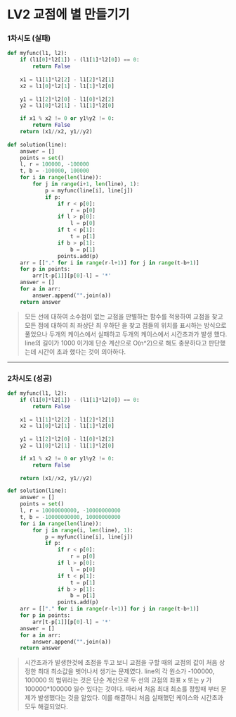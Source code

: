 # LV2 교점에 별 만들기기

### 1차시도 (실패)
```py
def myfunc(l1, l2):
    if (l1[0]*l2[1]) - (l1[1]*l2[0]) == 0:
        return False
    
    x1 = l1[1]*l2[2] - l1[2]*l2[1]
    x2 = l1[0]*l2[1] - l1[1]*l2[0]
    
    y1 = l1[2]*l2[0] - l1[0]*l2[2]
    y2 = l1[0]*l2[1] - l1[1]*l2[0]

    if x1 % x2 != 0 or y1%y2 != 0:
        return False
    return (x1//x2, y1//y2)
    
def solution(line):
    answer = []
    points = set()
    l, r = 100000, -100000
    t, b = -100000, 100000
    for i in range(len(line)):
        for j in range(i+1, len(line), 1):
            p = myfunc(line[i], line[j])
            if p:
                if r < p[0]:
                    r = p[0]
                if l > p[0]:
                    l = p[0]
                if t < p[1]:
                    t = p[1]
                if b > p[1]:
                    b = p[1]
                points.add(p)
    arr = [["." for i in range(r-l+1)] for j in range(t-b+1)]
    for p in points:
        arr[t-p[1]][p[0]-l] = '*'
    answer = []
    for a in arr:
        answer.append("".join(a))
    return answer
```
> 모든 선에 대하여 소수점이 없는 교점을 판별하는 함수를 적용하여 교점을 찾고 모든 점에 대하여 최 좌상단 최 우하단 을 찾고 점들의 위치를 표시하는 방식으로 풀었으나 두개의 케이스에서 실패하고 두개의 케이스에서 시간초과가 발생 했다.
> line의 길이가 1000 이기에 단순 계산으로 O(n^2)으로 해도 충분하다고 판단했는데 시간이 초과 했다는 것이 의아하다.


*****

### 2차시도 (성공)
```py
def myfunc(l1, l2):
    if (l1[0]*l2[1]) - (l1[1]*l2[0]) == 0:
        return False
    
    x1 = l1[1]*l2[2] - l1[2]*l2[1]
    x2 = l1[0]*l2[1] - l1[1]*l2[0]
    
    y1 = l1[2]*l2[0] - l1[0]*l2[2]
    y2 = l1[0]*l2[1] - l1[1]*l2[0]

    if x1 % x2 != 0 or y1%y2 != 0:
        return False
    
    return (x1//x2, y1//y2)

def solution(line):
    answer = []
    points = set()
    l, r = 10000000000, -10000000000
    t, b = -10000000000, 10000000000
    for i in range(len(line)):
        for j in range(i, len(line), 1):
            p = myfunc(line[i], line[j])
            if p:
                if r < p[0]:
                    r = p[0]
                if l > p[0]:
                    l = p[0]
                if t < p[1]:
                    t = p[1]
                if b > p[1]:
                    b = p[1]
                points.add(p)
    arr = [["." for i in range(r-l+1)] for j in range(t-b+1)]
    for p in points:
        arr[t-p[1]][p[0]-l] = '*'
    answer = []
    for a in arr:
        answer.append("".join(a))
    return answer
```
> 시간초과가 발생한것에 초점을 두고 보니 교점을 구할 때의 교점의 값이 처음 상정한 최대 최소값을 벗어나서 생기는 문제였다. line의 각 원소가 -100000, 100000 의 범위라는 것은 단순 계산으로 두 선의 교점의 좌표 x 또는 y 가 100000*100000 일수 있다는 것이다. 따라서 처음 최대 최소를 정할때 부터 문제가 발생했다는 것을 알았다. 이를 해결하니 처음 실패했던 케이스와 시간초과 모두 해결되었다.
